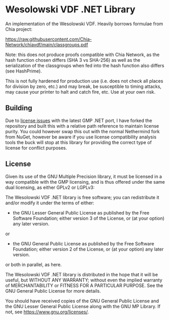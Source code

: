# Wesolowski VDF .NET Library

An implementation of the Wesolowski VDF. Heavily borrows formulae from Chia
project:

https://raw.githubusercontent.com/Chia-Network/chiavdf/main/classgroups.pdf

Note: this does not produce proofs compatible with Chia Network, as the hash
function chosen differs (SHA 3 vs SHA-256) as well as the serialization of the
classgroups when fed into the hash function also differs (see HashPrime).

This is not fully hardened for production use (i.e. does not check all places
for division by zero, etc.) and may break, be susceptible to timing attacks,
may cause your printer to halt and catch fire, etc. Use at your own risk.

## Building

Due to [license issues](https://github.com/NethermindEth/Math.Gmp.Native/pull/6)
with the latest GMP .NET port, I have forked the repository and built this
with a relative path reference to maintain license purity. You could however
swap this out with the normal Nethermind fork from NuGet, however be aware if
you use license compatibility analysis tools the buck will stop at this library
for providing the correct type of license for conflict purposes.

## License

Given its use of the GNU Multiple Precision library, it must be licensed in a
way compatible with the GMP licensing, and is thus offered under the same
dual licensing, as either GPLv2 or LGPLv3:

The Wesolowski VDF .NET library is free software; you can redistribute it and/or
modify it under the terms of either:

  * the GNU Lesser General Public License as published by the Free Software
    Foundation; either version 3 of the License, or (at your option) any later
    version.

or

  * the GNU General Public License as published by the Free Software Foundation;
    either version 2 of the License, or (at your option) any later version.

or both in parallel, as here.

The Wesolowski VDF .NET library is distributed in the hope that it will be
useful, but WITHOUT ANY WARRANTY; without even the implied warranty of
MERCHANTABILITY or FITNESS FOR A PARTICULAR PURPOSE.  See the GNU General Public
License for more details.

You should have received copies of the GNU General Public License and the GNU
Lesser General Public License along with the GNU MP Library.  If not, see
https://www.gnu.org/licenses/.